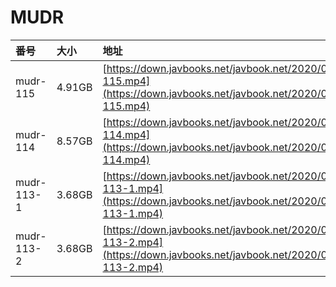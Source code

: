 # MUDR

| 番号 | 大小 | 地址 |
| :--- | :--- | :--- |
| mudr-115 | 4.91GB | [https://down.javbooks.net/javbook.net/2020/06/26/mudr-115.mp4](https://down.javbooks.net/javbook.net/2020/06/26/mudr-115.mp4) |
| mudr-114 | 8.57GB | [https://down.javbooks.net/javbook.net/2020/06/26/mudr-114.mp4](https://down.javbooks.net/javbook.net/2020/06/26/mudr-114.mp4) |
| mudr-113-1 | 3.68GB | [https://down.javbooks.net/javbook.net/2020/06/26/mudr-113-1.mp4](https://down.javbooks.net/javbook.net/2020/06/26/mudr-113-1.mp4) |
| mudr-113-2 | 3.68GB | [https://down.javbooks.net/javbook.net/2020/06/26/mudr-113-2.mp4](https://down.javbooks.net/javbook.net/2020/06/26/mudr-113-2.mp4) |

